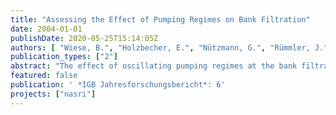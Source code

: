```yaml
---
title: "Assessing the Effect of Pumping Regimes on Bank Filtration"
date: 2004-01-01
publishDate: 2020-05-25T15:14:05Z
authors: [ "Wiese, B.", "Holzbecher, E.", "Nützmann, G.", "Rümmler, J." ]
publication_types: ["2"]
abstract: "The effect of oscillating pumping regimes at the bank filtration site in Berlin Tegel is examined via a scenario based modelling study. Several scenarios for the pumping regimes are calculated, some adopted from the operation of the plant by the Berlin Water Works (BWB), some hypothetical with a regular oscillating regime. Two of these are presented here. A horizontal 2D model of the lower aquifer is set-up, in which the third type boundary condition is used to mimic the influence of an irregularly shaped till layer, overlying the main aquifer. Model results in form of flowpaths are presented for several pumping scenarios. They reveal that there is a substantial influence of the pumping regime on the flowpaths in the vicinity of the well gallery, while in the far field, including the bank of the surface water body (here: Lake Tegel) the oscillating effect is rather small. It depends very much on the infiltration position on the bank, whether traveltime through the aquifer changes as effect of oscillating pumping regime."
featured: false
publication: ' *IGB Jahresforschungsbericht*: 6'
projects: ["nasri"]
---
```



